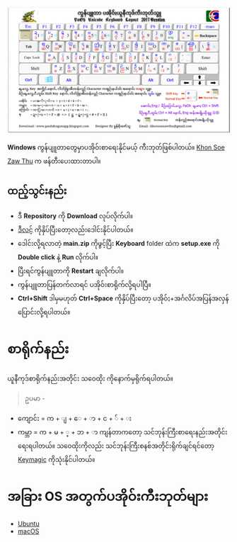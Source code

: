 ![PaOh Keyboard Layout](Layout.png)

**Windows** ကွန်ပျူတာတွေမှာပအိုဝ်းစာရေးနိုင်မယ့် ကီးဘုတ်ဖြစ်ပါတယ်။
[Khon Soe Zaw Thu](https://www.facebook.com/mrkhun.today) က ဖန်တီးပေးထားတာပါ။

## ထည့်သွင်းနည်း
- ဒီ **Repository** ကို **Download** လုပ်လိုက်ပါ။
- [ဒီလင့်](https://github.com/KhunHtetzNaing/macOS-PaOh-Keyboard/archive/main.zip) ကိုနှိပ်ပြီးတော့လည်းဒေါင်းနိုင်ပါတယ်။
- ဒေါင်းလို့ရလာတဲ့ **main.zip** ကိုဖွင့်ပြီး **Keyboard** folder ထဲက **setup.exe** ကို **Double click** နဲ့ **Run** လိုက်ပါ။
- ပြီးရင်ကွန်ပျူတာကို **Restart** ချလိုက်ပါ။
- ကွန်ပျူတာပြန်တက်လာရင် ပအိုဝ်းစာရိုက်လို့ရပါပြီ။
- **Ctrl+Shift** ဒါမှမဟုတ် **Ctrl+Space** ကိုနှိပ်ပြီးတော့ ပအိုဝ်ႏ+အင်္ဂလိပ်အပြန်အလှန်ပြောင်းလို့ရပါတယ်။

# စာရိုက်နည်း
ယူနီကုဒ်စာရိုက်နည်းအတိုင်း သဝေထိုး ကိုနောက်မှရိုက်ရပါတယ်။

> ဥပမာ -

-   ကျောင်း = က + ျ + ေ + ာ + င + ်​ + း
-   ကမ္ဘာ = က + မ + ္ + ဘ + ာ
ကျန်တာကတော့ သင်ဘုန်းကြီးစာရေးနည်းအတိုင်းရေးရပါတယ်။
သဝေထိုးကိုလည်း သင်ဘုန်းကြီးစနစ်အတိုင်းရိုက်ချင်ရင်တော့  [Keymagic](https://keymagic.net/)  ကိုသုံးနိုင်ပါတယ်။

# အခြား OS အတွက်ပအိုဝ်းကီးဘုတ်များ

 - [Ubuntu](https://github.com/KhunHtetzNaing/Ubuntu-PaOh-Keyboard)
 - [macOS](https://github.com/KhunHtetzNaing/macOS-PaOh-Keyboard)